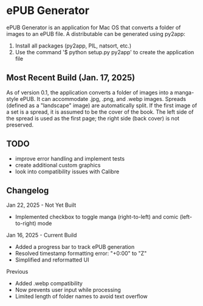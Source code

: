 # ePUB Generator

ePUB Generator is an application for Mac OS that converts a folder of images to an ePUB file. A distributable can be generated using py2app:
1. Install all packages (py2app, PIL, natsort, etc.)
2. Use the command '$ python setup.py py2app' to create the application file

## Most Recent Build (Jan. 17, 2025)

As of version 0.1, the application converts a folder of images into a manga-style ePUB.  It can accommodate .jpg, .png, and .webp images. Spreads (defined as a "landscape" image) are automatically split. If the first image of a set is a spread, it is assumed to be the cover of the book. The left side of the spread is used as the first page; the right side (back cover) is not preserved.

## TODO

- improve error handling and implement tests
- create additional custom graphics
- look into compatibility issues with Calibre

## Changelog

Jan 22, 2025 - Not Yet Built
- Implemented checkbox to toggle manga (right-to-left) and comic (left-to-right) mode

Jan 16, 2025 - Current Build
- Added a progress bar to track ePUB generation
- Resolved timestamp formatting error: "+0:00" to "Z"
- Simplified and reformatted UI

Previous
- Added .webp compatibility
- Now prevents user input while processing
- Limited length of folder names to avoid text overflow
